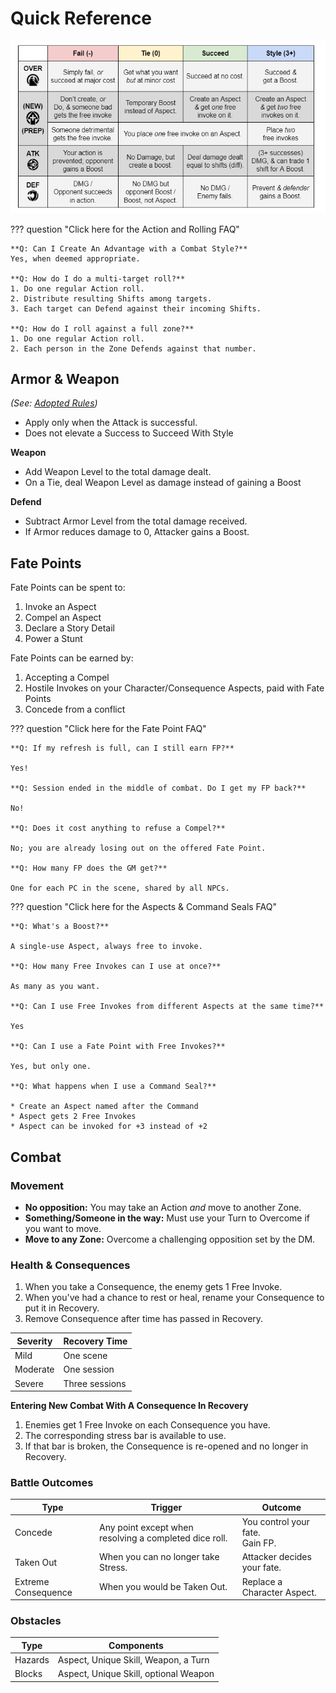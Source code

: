# Quick Reference

![Outcome Table](<img/outcome table.png>)

??? question "Click here for the Action and Rolling FAQ"

	**Q: Can I Create An Advantage with a Combat Style?**
	Yes, when deemed appropriate.
	
	**Q: How do I do a multi-target roll?**
	1. Do one regular Action roll.
	2. Distribute resulting Shifts among targets. 
	3. Each target can Defend against their incoming Shifts.
	
	**Q: How do I roll against a full zone?**
	1. Do one regular Action roll. 
	2. Each person in the Zone Defends against that number. 

## Armor & Weapon
*(See: [Adopted Rules](adopted-rules.md))*

- Apply only when the Attack is successful. 
- Does not elevate a Success to Succeed With Style

**Weapon**

* Add Weapon Level to the total damage dealt. 
* On a Tie, deal Weapon Level as damage instead of gaining a Boost

**Defend**

* Subtract Armor Level from the total damage received.
* If Armor reduces damage to 0, Attacker gains a Boost. 

## Fate Points

Fate Points can be spent to:

1. Invoke an Aspect
2. Compel an Aspect
3. Declare a Story Detail
4. Power a Stunt

Fate Points can be earned by:

1. Accepting a Compel
2. Hostile Invokes on your Character/Consequence Aspects, paid with Fate Points
3. Concede from a conflict

??? question "Click here for the Fate Point FAQ"

    **Q: If my refresh is full, can I still earn FP?**
    
	Yes!
	
	**Q: Session ended in the middle of combat. Do I get my FP back?**
	
	No! 
	
	**Q: Does it cost anything to refuse a Compel?**
	
	No; you are already losing out on the offered Fate Point. 
	
	**Q: How many FP does the GM get?**
	
	One for each PC in the scene, shared by all NPCs.

??? question "Click here for the Aspects & Command Seals FAQ"

	**Q: What's a Boost?**
	
	A single-use Aspect, always free to invoke.
	
	**Q: How many Free Invokes can I use at once?**
	
	As many as you want. 
	
	**Q: Can I use Free Invokes from different Aspects at the same time?**
	
	Yes
	
	**Q: Can I use a Fate Point with Free Invokes?**
	
	Yes, but only one.
	
	**Q: What happens when I use a Command Seal?**
	
	* Create an Aspect named after the Command
	* Aspect gets 2 Free Invokes
	* Aspect can be invoked for +3 instead of +2

## Combat
### Movement

* **No opposition:** You may take an Action *and* move to another Zone.
* **Something/Someone in the way:** Must use your Turn to Overcome if you want to move.
* **Move to any Zone:** Overcome a challenging opposition set by the DM.

### Health & Consequences

1. When you take a Consequence, the enemy gets 1 Free Invoke.
2. When you've had a chance to rest or heal, rename your Consequence to put it in Recovery. 
3. Remove Consequence after time has passed in Recovery.

| Severity | Recovery Time |
|--------|------|
| Mild | One scene |
| Moderate | One session |
| Severe | Three sessions |

**Entering New Combat With A Consequence In Recovery**

1. Enemies get 1 Free Invoke on each Consequence you have. 
2. The corresponding stress bar is available to use. 
3. If that bar is broken, the Consequence is re-opened and no longer in Recovery.

### Battle Outcomes

| Type | Trigger | Outcome |
|---|-----------|-----|
| Concede | Any point except when resolving a completed dice roll. | You control your fate. <br>Gain FP. |
| Taken Out | When you can no longer take Stress. | Attacker decides your fate. |
| Extreme Consequence | When you would be Taken Out. | Replace a Character Aspect. | 

### Obstacles
| Type | Components |
| ----- | -------------- |
| Hazards | Aspect, Unique Skill, Weapon, a Turn |
| Blocks | Aspect, Unique Skill, optional Weapon | 